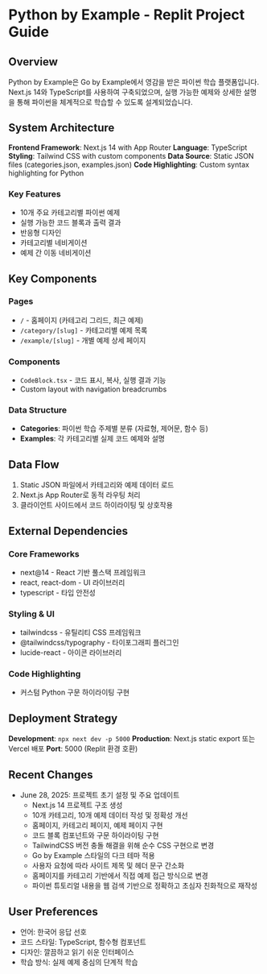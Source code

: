 # Python by Example - Replit Project Guide

## Overview

Python by Example은 Go by Example에서 영감을 받은 파이썬 학습 플랫폼입니다. Next.js 14와 TypeScript를 사용하여 구축되었으며, 실행 가능한 예제와 상세한 설명을 통해 파이썬을 체계적으로 학습할 수 있도록 설계되었습니다.

## System Architecture

**Frontend Framework**: Next.js 14 with App Router
**Language**: TypeScript
**Styling**: Tailwind CSS with custom components
**Data Source**: Static JSON files (categories.json, examples.json)
**Code Highlighting**: Custom syntax highlighting for Python

### Key Features
- 10개 주요 카테고리별 파이썬 예제
- 실행 가능한 코드 블록과 출력 결과
- 반응형 디자인
- 카테고리별 네비게이션
- 예제 간 이동 네비게이션

## Key Components

### Pages
- `/` - 홈페이지 (카테고리 그리드, 최근 예제)
- `/category/[slug]` - 카테고리별 예제 목록
- `/example/[slug]` - 개별 예제 상세 페이지

### Components
- `CodeBlock.tsx` - 코드 표시, 복사, 실행 결과 기능
- Custom layout with navigation breadcrumbs

### Data Structure
- **Categories**: 파이썬 학습 주제별 분류 (자료형, 제어문, 함수 등)
- **Examples**: 각 카테고리별 실제 코드 예제와 설명

## Data Flow

1. Static JSON 파일에서 카테고리와 예제 데이터 로드
2. Next.js App Router로 동적 라우팅 처리
3. 클라이언트 사이드에서 코드 하이라이팅 및 상호작용

## External Dependencies

### Core Frameworks
- next@14 - React 기반 풀스택 프레임워크
- react, react-dom - UI 라이브러리
- typescript - 타입 안전성

### Styling & UI
- tailwindcss - 유틸리티 CSS 프레임워크
- @tailwindcss/typography - 타이포그래피 플러그인
- lucide-react - 아이콘 라이브러리

### Code Highlighting
- 커스텀 Python 구문 하이라이팅 구현

## Deployment Strategy

**Development**: `npx next dev -p 5000`
**Production**: Next.js static export 또는 Vercel 배포
**Port**: 5000 (Replit 환경 호환)

## Recent Changes

- June 28, 2025: 프로젝트 초기 설정 및 주요 업데이트
  - Next.js 14 프로젝트 구조 생성
  - 10개 카테고리, 10개 예제 데이터 작성 및 정확성 개선
  - 홈페이지, 카테고리 페이지, 예제 페이지 구현
  - 코드 블록 컴포넌트와 구문 하이라이팅 구현
  - TailwindCSS 버전 충돌 해결을 위해 순수 CSS 구현으로 변경
  - Go by Example 스타일의 다크 테마 적용
  - 사용자 요청에 따라 사이트 제목 및 헤더 문구 간소화
  - 홈페이지를 카테고리 기반에서 직접 예제 접근 방식으로 변경
  - 파이썬 튜토리얼 내용을 웹 검색 기반으로 정확하고 초심자 친화적으로 재작성

## User Preferences

- 언어: 한국어 응답 선호
- 코드 스타일: TypeScript, 함수형 컴포넌트
- 디자인: 깔끔하고 읽기 쉬운 인터페이스
- 학습 방식: 실제 예제 중심의 단계적 학습